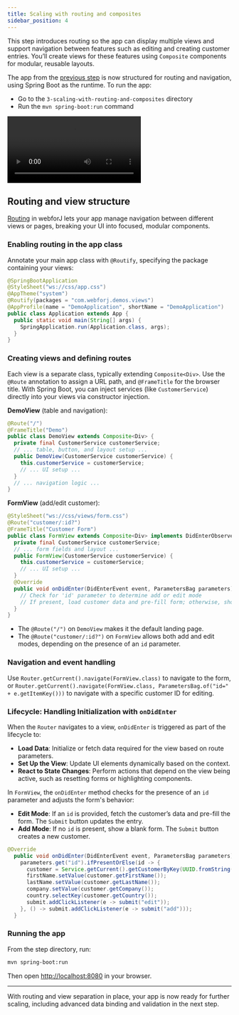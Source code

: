 ```yaml
---
title: Scaling with routing and composites
sidebar_position: 4
---
```



This step introduces routing so the app can display multiple views and support navigation between features such as editing and creating customer entries. You’ll create views for these features using `Composite` components for modular, reusable layouts.

The app from the [previous step](./working-with-data) is now structured for routing and navigation, using Spring Boot as the runtime. To run the app:

- Go to the `3-scaling-with-routing-and-composites` directory
- Run the `mvn spring-boot:run` command

<div class="videos-container">
  <video controls>
    <source src="https://cdn.webforj.com/webforj-documentation/video/tutorials/scaling-with-routing-and-composites.mp4" type="video/mp4"/>
  </video>
</div>



## Routing and view structure 

[Routing](../../routing/overview) in webforJ lets your app manage navigation between different views or pages, breaking your UI into focused, modular components.

### Enabling routing in the app class

Annotate your main app class with `@Routify`, specifying the package containing your views:

```java title="Application.java"
@SpringBootApplication
@StyleSheet("ws://css/app.css")
@AppTheme("system")
@Routify(packages = "com.webforj.demos.views")
@AppProfile(name = "DemoApplication", shortName = "DemoApplication")
public class Application extends App {
  public static void main(String[] args) {
    SpringApplication.run(Application.class, args);
  }
}
```

### Creating views and defining routes

Each view is a separate class, typically extending `Composite<Div>`. Use the `@Route` annotation to assign a URL path, and `@FrameTitle` for the browser title. With Spring Boot, you can inject services (like `CustomerService`) directly into your views via constructor injection.

**DemoView** (table and navigation):

```java title="DemoView.java"
@Route("/")
@FrameTitle("Demo")
public class DemoView extends Composite<Div> {
  private final CustomerService customerService;
  // ... table, button, and layout setup ...
  public DemoView(CustomerService customerService) {
    this.customerService = customerService;
    // ... UI setup ...
  }
  // ... navigation logic ...
}
```

**FormView** (add/edit customer):

```java title="FormView.java"
@StyleSheet("ws://css/views/form.css")
@Route("customer/:id?")
@FrameTitle("Customer Form")
public class FormView extends Composite<Div> implements DidEnterObserver {
  private final CustomerService customerService;
  // ... form fields and layout ...
  public FormView(CustomerService customerService) {
    this.customerService = customerService;
    // ... UI setup ...
  }
  @Override
  public void onDidEnter(DidEnterEvent event, ParametersBag parameters) {
    // Check for 'id' parameter to determine add or edit mode
    // If present, load customer data and pre-fill form; otherwise, show blank form
  }
}
```

- The `@Route("/")` on `DemoView` makes it the default landing page.
- The `@Route("customer/:id?")` on `FormView` allows both add and edit modes, depending on the presence of an `id` parameter.

### Navigation and event handling

Use `Router.getCurrent().navigate(FormView.class)` to navigate to the form, or `Router.getCurrent().navigate(FormView.class, ParametersBag.of("id=" + e.getItemKey()))` to navigate with a specific customer ID for editing.

### Lifecycle: Handling Initialization with `onDidEnter`

When the `Router` navigates to a view, `onDidEnter` is triggered as part of the lifecycle to:
- **Load Data**: Initialize or fetch data required for the view based on route parameters.
- **Set Up the View**: Update UI elements dynamically based on the context.
- **React to State Changes**: Perform actions that depend on the view being active, such as resetting forms or highlighting components.

In `FormView`, the `onDidEnter` method checks for the presence of an `id` parameter and adjusts the form's behavior:
- **Edit Mode**: If an `id` is provided, fetch the customer’s data and pre-fill the form. The `Submit` button updates the entry.
- **Add Mode**: If no `id` is present, show a blank form. The `Submit` button creates a new customer.

```java
@Override
  public void onDidEnter(DidEnterEvent event, ParametersBag parameters) {
    parameters.get("id").ifPresentOrElse(id -> {
      customer = Service.getCurrent().getCustomerByKey(UUID.fromString(id));
      firstName.setValue(customer.getFirstName());
      lastName.setValue(customer.getLastName());
      company.setValue(customer.getCompany());
      country.selectKey(customer.getCountry());
      submit.addClickListener(e -> submit("edit"));
    }, () -> submit.addClickListener(e -> submit("add")));
  }
```

### Running the app

From the step directory, run:

```bash
mvn spring-boot:run
```

Then open [http://localhost:8080](http://localhost:8080) in your browser.

---

With routing and view separation in place, your app is now ready for further scaling, including advanced data binding and validation in the next step.